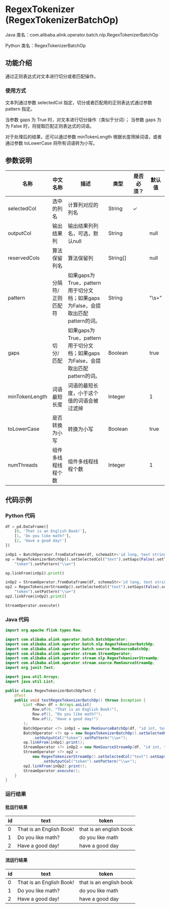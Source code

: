 # RegexTokenizer (RegexTokenizerBatchOp)
Java 类名：com.alibaba.alink.operator.batch.nlp.RegexTokenizerBatchOp

Python 类名：RegexTokenizerBatchOp


## 功能介绍

通过正则表达式对文本进行切分或者匹配操作。

### 使用方式

文本列通过参数 selectedCol 指定，切分或者匹配用的正则表达式通过参数 pattern 指定。

当参数 gaps 为 True 时，对文本进行切分操作（类似于分词）； 当参数 gaps 为 为 False 时，将提取匹配正则表达式的词语。

对于处理后的结果，还可以通过参数 minTokenLength 根据长度筛掉词语，或者通过参数 toLowerCase 将所有词语转为小写。

## 参数说明

| 名称 | 中文名称 | 描述 | 类型 | 是否必须？ | 默认值 |
| --- | --- | --- | --- | --- | --- |
| selectedCol | 选中的列名 | 计算列对应的列名 | String | ✓ |  |
| outputCol | 输出结果列 | 输出结果列列名，可选，默认null | String |  | null |
| reservedCols | 算法保留列名 | 算法保留列 | String[] |  | null |
| pattern | 分隔符/正则匹配符 | 如果gaps为True，pattern用于切分文档；如果gaps为False，会提取出匹配pattern的词。 | String |  | "\\s+" |
| gaps | 切分/匹配 | 如果gaps为True，pattern用于切分文档；如果gaps为False，会提取出匹配pattern的词。 | Boolean |  | true |
| minTokenLength | 词语最短长度 | 词语的最短长度，小于这个值的词语会被过滤掉 | Integer |  | 1 |
| toLowerCase | 是否转换为小写 | 转换为小写 | Boolean |  | true |
| numThreads | 组件多线程线程个数 | 组件多线程线程个数 | Integer |  | 1 |

## 代码示例

### Python 代码

```python
df = pd.DataFrame([
    [0, 'That is an English Book!'],
    [1, 'Do you like math?'],
    [2, 'Have a good day!']
])

inOp1 = BatchOperator.fromDataframe(df, schemaStr='id long, text string')
op = RegexTokenizerBatchOp().setSelectedCol("text").setGaps(False).setToLowerCase(True).setOutputCol(
    "token").setPattern("\\w+")

op.linkFrom(inOp1).print()

inOp2 = StreamOperator.fromDataframe(df, schemaStr='id long, text string')
op2 = RegexTokenizerStreamOp().setSelectedCol("text").setGaps(False).setToLowerCase(True).setOutputCol(
    "token").setPattern("\\w+")
op2.linkFrom(inOp2).print()

StreamOperator.execute()
```

### Java 代码

```java
import org.apache.flink.types.Row;

import com.alibaba.alink.operator.batch.BatchOperator;
import com.alibaba.alink.operator.batch.nlp.RegexTokenizerBatchOp;
import com.alibaba.alink.operator.batch.source.MemSourceBatchOp;
import com.alibaba.alink.operator.stream.StreamOperator;
import com.alibaba.alink.operator.stream.nlp.RegexTokenizerStreamOp;
import com.alibaba.alink.operator.stream.source.MemSourceStreamOp;
import org.junit.Test;

import java.util.Arrays;
import java.util.List;

public class RegexTokenizerBatchOpTest {
	@Test
	public void testRegexTokenizerBatchOp() throws Exception {
		List <Row> df = Arrays.asList(
			Row.of(0, "That is an English Book!"),
			Row.of(1, "Do you like math?"),
			Row.of(2, "Have a good day!")
		);
		BatchOperator <?> inOp1 = new MemSourceBatchOp(df, "id int, text string");
		BatchOperator <?> op = new RegexTokenizerBatchOp().setSelectedCol("text").setGaps(false).setToLowerCase(true)
			.setOutputCol("token").setPattern("\\w+");
		op.linkFrom(inOp1).print();
		StreamOperator <?> inOp2 = new MemSourceStreamOp(df, "id int, text string");
		StreamOperator <?> op2 =
			new RegexTokenizerStreamOp().setSelectedCol("text").setGaps(false).setToLowerCase(true)
				.setOutputCol("token").setPattern("\\w+");
		op2.linkFrom(inOp2).print();
		StreamOperator.execute();
	}
}
```

### 运行结果

#### 批运行结果

| id  | text                     | token                   |
|-----|--------------------------|-------------------------|
| 0   | That is an English Book! | that is an english book |
| 1   | Do you like math?        | do you like math        |
| 2   | Have a good day!         | have a good day         |

#### 流运行结果

| id  | text                     | token                   |
|-----|--------------------------|-------------------------|
| 0   | That is an English Book! | that is an english book |
| 1   | Do you like math?        | do you like math        |
| 2   | Have a good day!         | have a good day         |
